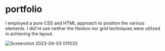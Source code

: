 
# portfolio

 I employed a pure CSS and HTML approach to position the various elements. I did'nt use neither the flexbox nor grid techniques were utilized in achieving the layout.

![Screenshot 2023-04-03 011033](https://user-images.githubusercontent.com/64355662/229384071-64d15beb-5f58-4f7f-8f2e-08efc6befec7.png)
